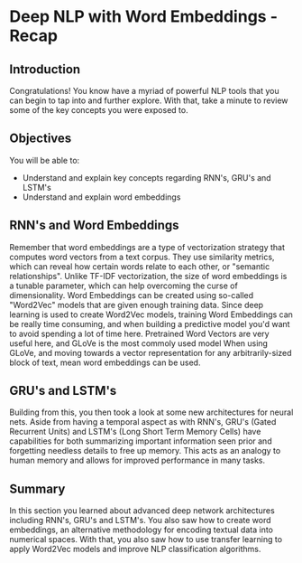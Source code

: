 
# Deep NLP with Word Embeddings - Recap

## Introduction

Congratulations! You know have a myriad of powerful NLP tools that you can begin to tap into and further explore. With that, take a minute to review some of the key concepts you were exposed to.

## Objectives
You will be able to:
* Understand and explain key concepts regarding RNN's, GRU's and LSTM's
* Understand and explain word embeddings

## RNN's and Word Embeddings

Remember that word embeddings are a type of vectorization strategy that computes word vectors from a text corpus. They use similarity metrics, which can reveal how certain words relate to each other, or "semantic relationships".
Unlike TF-IDF vectorization, the size of word embeddings is a tunable parameter, which can help overcoming the curse of dimensionality. Word Embeddings can be created using so-called "Word2Vec" models that are given enough training data.
Since deep learning is used to create Word2Vec models, training Word Embeddings can be really time consuming, and when building a predictive model you'd want to avoid spending a lot of time here. Pretrained Word Vectors are very useful here, and GLoVe is the most commoly used model When using GLoVe, and moving towards a vector representation for any arbitrarily-sized block of text, mean word embeddings can be used.


##  GRU's and LSTM's

Building from this, you then took a look at some new architectures for neural nets. Aside from having a temporal aspect as with RNN's, GRU's (Gated Recurrent Units) and LSTM's (Long Short Term Memory Cells) have capabilities for both summarizing important information seen prior and forgetting needless details to free up memory. This acts as an analogy to human memory and allows for improved performance in many tasks.

## Summary

In this section you learned about advanced deep network architectures including RNN's, GRU's and LSTM's. You also saw how to create word embeddings, an alternative methodology for encoding textual data into numerical spaces. With that, you also saw how to use transfer learning to apply Word2Vec models and improve NLP classification algorithms.
